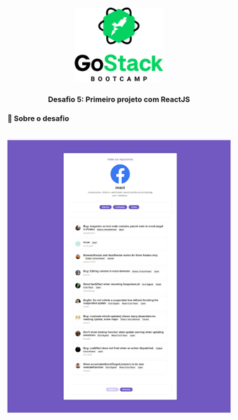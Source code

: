 <h1 align="center">
    <img alt="GoStack" src="./.github/bootcamp-header.png" width="200px" />
</h1>

<h3 align="center">
  Desafio 5: Primeiro projeto com ReactJS
</h3>

### 🎯 Sobre o desafio

<h1 align="center">
    <img alt="GoStack" src="./.github/desafio05.png"/>
</h1>
